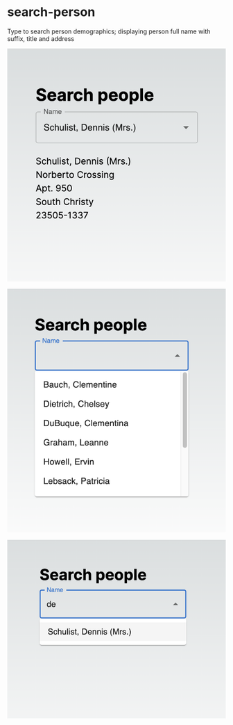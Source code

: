 # search-person

Type to search person demographics;
displaying person full name with suffix, title and address

![Search people app](/public/images/search-people.png?raw=true "Search people app")

![People list](/public/images/people-list.png?raw=true "People list")

![Type to search person](/public/images/type-to-search.png?raw=true "Type to search person")
